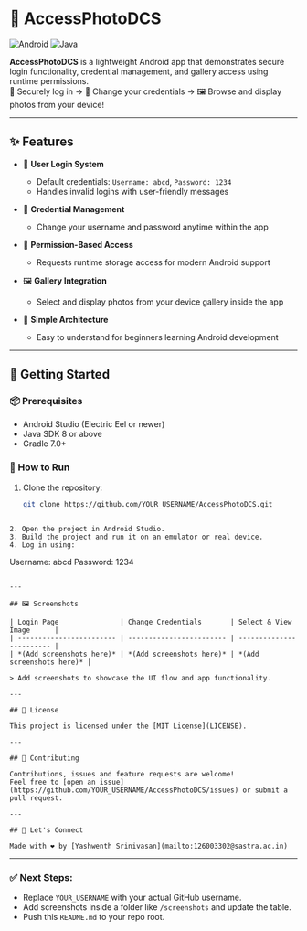 # 📱 AccessPhotoDCS

[![Android](https://img.shields.io/badge/platform-Android-blue?logo=android)](https://developer.android.com/)
[![Java](https://img.shields.io/badge/language-Java-orange?logo=java)](https://www.java.com/)

**AccessPhotoDCS** is a lightweight Android app that demonstrates secure login functionality, credential management, and gallery access using runtime permissions.  
🔐 Securely log in → 🔄 Change your credentials → 🖼️ Browse and display photos from your device!

---

## ✨ Features

- 🔐 **User Login System**
  - Default credentials: `Username: abcd`, `Password: 1234`
  - Handles invalid logins with user-friendly messages

- 🔄 **Credential Management**
  - Change your username and password anytime within the app

- 📂 **Permission-Based Access**
  - Requests runtime storage access for modern Android support

- 🖼️ **Gallery Integration**
  - Select and display photos from your device gallery inside the app

- 🧠 **Simple Architecture**
  - Easy to understand for beginners learning Android development

---

## 🏁 Getting Started

### 📦 Prerequisites

- Android Studio (Electric Eel or newer)
- Java SDK 8 or above
- Gradle 7.0+

### 🚀 How to Run

1. Clone the repository:
   ```bash
   git clone https://github.com/YOUR_USERNAME/AccessPhotoDCS.git
```

2. Open the project in Android Studio.
3. Build the project and run it on an emulator or real device.
4. Log in using:

   ```
   Username: abcd
   Password: 1234
   ```

---

## 🖼️ Screenshots

| Login Page               | Change Credentials       | Select & View Image      |
| ------------------------ | ------------------------ | ------------------------ |
| *(Add screenshots here)* | *(Add screenshots here)* | *(Add screenshots here)* |

> Add screenshots to showcase the UI flow and app functionality.

---

## 📜 License

This project is licensed under the [MIT License](LICENSE).

---

## 🤝 Contributing

Contributions, issues and feature requests are welcome!
Feel free to [open an issue](https://github.com/YOUR_USERNAME/AccessPhotoDCS/issues) or submit a pull request.

---

## 💬 Let's Connect

Made with ❤️ by [Yashwenth Srinivasan](mailto:126003302@sastra.ac.in)

```

---

### ✅ Next Steps:
- Replace `YOUR_USERNAME` with your actual GitHub username.
- Add screenshots inside a folder like `/screenshots` and update the table.
- Push this `README.md` to your repo root.
